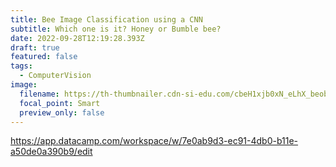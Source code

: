 ```yaml
---
title: Bee Image Classification using a CNN
subtitle: Which one is it? Honey or Bumble bee?
date: 2022-09-28T12:19:28.393Z
draft: true
featured: false
tags:
  - ComputerVision
image:
  filename: https://th-thumbnailer.cdn-si-edu.com/cbeH1xjb0xN_eLhX_beobW5-jzE=/fit-in/1600x0/filters:focal(400x269:401x270)/https://tf-cmsv2-smithsonianmag-media.s3.amazonaws.com/filer_public/71/47/7147dd91-fedd-4389-8285-87b8478eeab8/127_bees.jpeg
  focal_point: Smart
  preview_only: false
---
```

https://app.datacamp.com/workspace/w/7e0ab9d3-ec91-4db0-b11e-a50de0a390b9/edit
